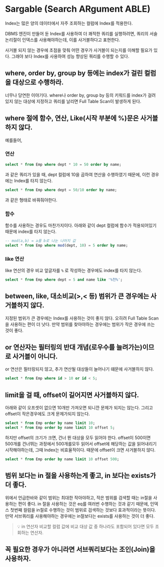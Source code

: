 # Sargable (Search ARgument ABLE)

Index는 많은 양의 데이터에서 자주 조회하는 컬럼에 Index를 적용한다.

DBMS 엔진이 만들어 둔 Index를 사용하여 더 쾌적한 쿼리를 실행하려면, 쿼리의 서술논리절이 인덱스를 사용해야하는데, 이를 사거블하다고 표현한다.

사거블 되지 않는 경우에 초점을 맞춰 어떤 경우가 사거블이 되는지를 이해할 필요가 있다. 그래야 보다 Index를 사용하여 성능 향상된 쿼리를 수행할 수 있다.

## where, order by, group by 등에는 index가 걸린 컬럼을 대상으로 수행하라.

너무나 당연한 이야기다. where나 order by, group by 등의 키워드를 index가 걸려있지 않는 대상에 지정하고 쿼리를 날리면 Full Table Scan이 발생하게 된다.

## where 절에 함수, 연산, Like(시작 부분에 %)문은 사거블 하지 않다.

예를들어,

### 연산

```sql
select * from Emp where dept * 10 = 50 order by name;
```

과 같은 쿼리가 있을 때, dept 컬럼에 10을 곱하여 연산을 수행하였기 때문에, 이런 경우에는 Index를 타지 않는다.

```sql
select * from Emp where dept = 50/10 order by name;
```

과 같은 형태로 바꿔줘야한다.

### 함수

함수를 사용하는 경우도 마찬가지이다. 아래와 같이 dept 컬럼에 함수가 적용되어있기 때문에 index를 타지 않는다.

```sql
-- mod(a,b) = a를 b로 나눈 나머지 값
select * from Emp where mod(dept, 10) = 5 order by name;
```

### like 연산

like 연산의 경우 비교 앞글자를 `%` 로 작성하는 경우에도 index를 타지 않는다.

```sql
select * from Emp where dept = 5 and name like '%천%';
```

## between, like, 대소비교(>,< 등) 범위가 큰 경우에는 사거블하지 않다.

지정된 범위가 큰 경우에는 Index를 사용하는 것이 좋지 않다. 오히려 Full Table Scan을 사용하는 편이 더 낫다. 만약 범위를 찾아야하는 경우에는 범위가 작은 경우에 쓰는 것이 좋다.

## or 연산자는 필터링의 반대 개념(로우수를 늘려가는)이므로 사거블이 아니다.

or 연산은 필터링되지 않고, 추가 연산될 대상들이 늘어나기 떄문에 사거블하지 않다.

```sql
select * from Emp where id > 10 or id < 5;
```

## limit을 걸 때, offset이 길어지면 사거블하지 않다.

아래와 같이 오프셋이 없으면 10개만 가져오면 되니깐 문제가 되지는 않는다. 그리고 offset이 작은경우에도 크게 문제가되지 않는다.

```sql
select * from Emp order by name limit 10;
select * from Emp order by name limit 10 offset 5;
```

하지만 offset의 크기가 크면, 건너 뛴 대상을 모두 읽어야 한다. offset이 500이면 500개를 건너뛰는 과정에서 500개를모두 읽어서 offset에 해당하는 값을 읽어내리기 시작해야하는데, 그때 Index는 비효율적이다. 때문에 offset이 크면 사거블하지 않다.

```sql
select * from Emp order by name limit 10 offset 500; 
```

## 범위 보다는 in 절을 사용하는게 좋고, in 보다는 exists가 더 좋다.

위에서 언급한바와 같이 범위는 최대한 작아야하고, 작은 범위를 검색할 때는 in절을 사용하는 편이 좋다. in 절을 사용하는 것은 eq를 여러번 수행하는 것과 같기 때문에, 인덱스 첫번째 컬럼을 in절로 수행하는 것이 범위로 검색하는 것보다 효과적이라는 뜻이다. 만약 서브쿼리를 사용해야하는 경우에는 in절보다는 exists를 사용하는 것이 더 좋다.


> 💡 in 연산자
> 비교할 컬럼 값에 비교 대상 값 중 하나라도 포함되어 있다면 모두 조회하는 연산자.

## 꼭 필요한 경우가 아니라면 서브쿼리보다는 조인(Join)을 사용하자.